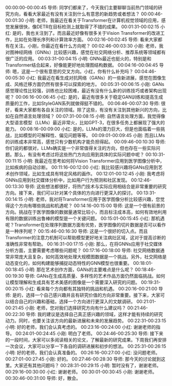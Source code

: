 00:00:00-00:00:45 导师: 同学们都来了，今天我们主要聊聊当前热门领域的研究方向，看看大家最近有没有关注到什么有意思的新趋势或者想法？
00:00:46-00:01:30 小明: 老师，我最近在看关于Transformer在计算机视觉领域的应用，感觉发展很快，像DETR在目标检测上就取得了不错的成果。
00:01:31-00:02:15 小红: 是的，我也关注到了。而且最近好像有很多关于Vision Transformer的改进工作，比如在处理长序列和计算效率方面。
00:02:16-00:02:45 导师: 看来大家都有在关注。小刚，你最近在看什么方向呢？
00:02:46-00:03:30 小刚: 老师，我对图神经网络（GNNs）比较感兴趣，感觉在社交网络分析、推荐系统等领域都有很广泛的应用。
00:03:31-00:04:15 小明: GNNs最近也挺火的，特别是和Transformer结合起来，好像能更好地处理图结构数据。
00:04:16-00:04:45 导师: 嗯，这是一个很有意思的交叉方向。小红，你有什么补充吗？
00:04:46-00:05:30 小红: 我最近在看生成对抗网络（GANs）的一些新进展，感觉在图像生成、风格迁移方面仍然有很多可以探索的地方。
00:05:31-00:06:15 小刚: GANs感觉理论性比较强，训练也比较困难，最近有没有什么新的训练技巧或者架构出现呢？
00:06:16-00:06:45 小红: 是的，最近有很多关于稳定GAN训练和提高生成质量的工作，比如StyleGAN系列就做得挺不错的。
00:06:46-00:07:30 导师: 很好，看来大家都有各自关注的领域。除了这些，有没有关注到其他新兴的方向，比如在自然语言处理领域？
00:07:31-00:08:15 小明: 自然语言处理方面，我觉得像大型语言模型（LLMs）最近非常火，比如GPT-3，在很多任务上都展现了强大的能力。
00:08:16-00:09:00 小红: 是的，LLMs的潜力巨大，但是也面临着一些挑战，比如模型的可解释性、偏见问题等等。
00:09:01-00:09:45 小刚: 而且LLMs的训练成本非常高，感觉只有少数机构才能负担得起。
00:09:46-00:10:30 导师: 你们说的都很对，LLMs确实是一个非常值得关注的方向，但也存在一些实际问题。那么，有没有考虑过将这些热门方向应用到具体的实际问题中呢？
00:10:31-00:11:15 小明: 我最近在思考如何将Vision Transformer应用到医学图像分析中，比如疾病的自动诊断。
00:11:16-00:12:00 小红: 我比较感兴趣将GANs应用到艺术创作领域，比如生成具有特定风格的画作。
00:12:01-00:12:45 小刚: 我考虑将GNNs应用到社交媒体分析中，比如用户行为预测和社区发现。
00:12:46-00:13:30 导师: 这些想法都很好，将热门技术与实际应用相结合是非常重要的研究方向。接下来，我们可以针对某个具体的方向进行更深入的探讨。
00:13:31-00:14:15 小明: 老师，我对将Transformer应用于医学图像分析比较感兴趣，您觉得这个方向有哪些挑战和机遇呢？
00:14:16-00:15:00 导师: 这是一个很有前景的方向。挑战在于医学图像的数据量通常比较小，而且标注成本高，如何有效地利用有限的数据训练出鲁棒的模型是一个关键问题。
00:15:01-00:15:45 小红: 那机遇呢？Transformer在处理序列数据方面有优势，医学图像的切片数据是否可以看作是一种序列呢？
00:15:46-00:16:30 导师: 这是一个很好的切入点。而且Transformer的注意力机制可以帮助模型更好地关注病灶区域，这对于提高诊断的准确性非常有帮助。
00:16:31-00:17:15 小刚: 那么，在将GNNs应用于社交媒体分析方面，主要需要考虑哪些问题呢？
00:17:16-00:18:00 导师: 社交网络数据通常非常庞大且复杂，如何高效地处理大规模图数据是一个挑战。另外，社交网络是动态变化的，如何构建能够捕捉动态特性的GNN模型也很重要。
00:18:01-00:18:45 小明: 那在艺术创作方面，GANs的主要难点是什么呢？
00:18:46-00:19:30 导师: GANs在生成高质量、多样性的艺术作品方面仍然面临挑战。如何让模型理解和生成具有艺术美感的图像是一个需要深入研究的问题。
00:19:31-00:20:15 小红: 看来每个方向都有其独特的挑战和机遇。
00:20:16-00:21:00 导师: 是的，选择一个自己感兴趣并且有研究价值的方向非常重要。接下来，大家可以结合自己的兴趣和基础，选择一个方向进行更深入的文献调研。
00:21:01-00:21:45 小刚: 老师，您对我们选择研究方向有什么建议吗？
00:21:46-00:22:30 导师: 我的建议是选择自己真正感兴趣的领域，这样才能有持续的研究动力。同时，也要关注该方向的最新进展和未来的发展趋势。
00:22:31-00:23:15 小明: 好的老师，我们会认真考虑的。
00:23:16-00:24:00 小红: 谢谢老师的指导。
00:24:01-00:24:45 小刚: 明白了老师。
00:24:46-00:25:30 导师: 接下来的一段时间，大家可以多阅读相关的论文，了解最新的研究成果。下周我们再安排一次会议，大家可以分享一下各自的调研进展和初步的想法。
00:25:31-00:26:15 小明: 好的老师，我们会认真准备的。
00:26:16-00:27:00 小红: 没问题老师。
00:27:01-00:27:45 小刚: 好的。
00:27:46-00:28:30 导师: 那今天的讨论就到这里。大家还有其他问题吗？
00:28:31-00:29:15 小明: 暂时没有了，谢谢老师。
00:29:16-00:30:00 小红: 谢谢老师。
00:30:01-00:30:45 小刚: 谢谢老师。
00:30:46-00:31:00 导师: 好，散会。
